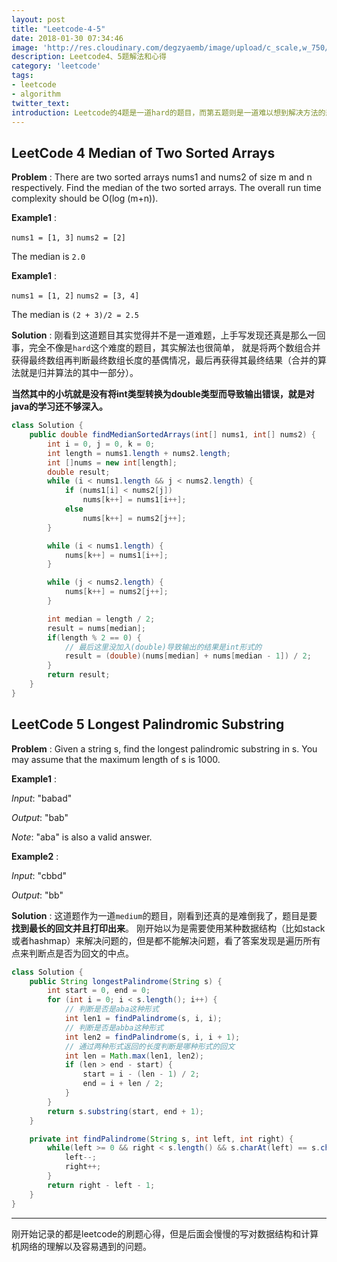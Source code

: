 ```yaml
---
layout: post
title: "Leetcode-4-5"
date: 2018-01-30 07:34:46
image: 'http://res.cloudinary.com/degzyaemb/image/upload/c_scale,w_750/v1517284150/Odyssey.png'
description: Leetcode4、5题解法和心得
category: 'leetcode'
tags:
- leetcode
- algorithm
twitter_text:
introduction: Leetcode的4题是一道hard的题目，而第五题则是一道难以想到解决方法的题目。
---
```


## LeetCode 4 Median of Two Sorted Arrays
**Problem** : There are two sorted arrays nums1 and nums2 of size m and n respectively.
Find the median of the two sorted arrays. The overall run time complexity should be O(log (m+n)).

**Example1** :

`nums1 = [1, 3]` `nums2 = [2]`

The median is `2.0`

**Example1** :

`nums1 = [1, 2]` `nums2 = [3, 4]`

The median is `(2 + 3)/2 = 2.5`

**Solution** : 刚看到这道题目其实觉得并不是一道难题，上手写发现还真是那么一回事，完全不像是`hard`这个难度的题目，其实解法也很简单，
就是将两个数组合并获得最终数组再判断最终数组长度的基偶情况，最后再获得其最终结果（合并的算法就是归并算法的其中一部分）。

**当然其中的小坑就是没有将int类型转换为double类型而导致输出错误，就是对java的学习还不够深入。**

```java
class Solution {
    public double findMedianSortedArrays(int[] nums1, int[] nums2) {
        int i = 0, j = 0, k = 0;
        int length = nums1.length + nums2.length;
        int []nums = new int[length];
        double result;
        while (i < nums1.length && j < nums2.length) {
            if (nums1[i] < nums2[j])
                nums[k++] = nums1[i++];
            else
                nums[k++] = nums2[j++];
        }

        while (i < nums1.length) {
            nums[k++] = nums1[i++];
        }

        while (j < nums2.length) {
            nums[k++] = nums2[j++];
        }

        int median = length / 2;
        result = nums[median];
        if(length % 2 == 0) {
            // 最后这里没加入(double)导致输出的结果是int形式的
            result = (double)(nums[median] + nums[median - 1]) / 2;
        }
        return result;
    }
}
```

## LeetCode 5 Longest Palindromic Substring

**Problem** : Given a string s, find the longest palindromic substring in s. You may assume that the maximum length of s is 1000.

**Example1** :

*Input*: "babad"

*Output*: "bab"

*Note*: "aba" is also a valid answer.

**Example2** :

*Input*: "cbbd"

*Output*: "bb"

**Solution** : 这道题作为一道`medium`的题目，刚看到还真的是难倒我了，题目是要 **找到最长的回文并且打印出来**。
刚开始以为是需要使用某种数据结构（比如stack或者hashmap）来解决问题的，但是都不能解决问题，看了答案发现是遍历所有点来判断点是否为回文的中点。

```java
class Solution {
    public String longestPalindrome(String s) {
        int start = 0, end = 0;
        for (int i = 0; i < s.length(); i++) {
            // 判断是否是aba这种形式
            int len1 = findPalindrome(s, i, i);
            // 判断是否是abba这种形式
            int len2 = findPalindrome(s, i, i + 1);
            // 通过两种形式返回的长度判断是哪种形式的回文
            int len = Math.max(len1, len2);
            if (len > end - start) {
                start = i - (len - 1) / 2;
                end = i + len / 2;
            }
        }
        return s.substring(start, end + 1);
    }

    private int findPalindrome(String s, int left, int right) {
        while(left >= 0 && right < s.length() && s.charAt(left) == s.charAt(right)) {
            left--;
            right++;
        }
        return right - left - 1;
    }
}
```

-----

刚开始记录的都是leetcode的刷题心得，但是后面会慢慢的写对数据结构和计算机网络的理解以及容易遇到的问题。
